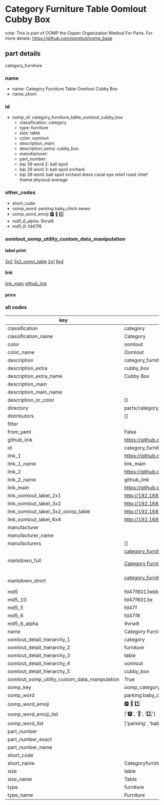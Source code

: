 # Category Furniture Table Oomlout Cubby Box  

note: This is part of OOMP the Oopen Organization Method For Parts. For more details: https://github.com/oomlout/oomp_base

##  part details



category_furniture

### name
* name: Category Furniture Table Oomlout Cubby Box
* name_short: 
### id
* oomp_id: category_furniture_table_oomlout_cubby_box
  * classification: category
  * type: furniture
  * size: table
  * color: oomlout
  * description_main: 
  * description_extra: cubby_box
  * manufacturer: 
  * part_number: 
  * bip 39 word 2: ball spoil
  * bip 39 word 3: ball spoil orchard
  * bip 39 word: ball spoil orchard dress canal eye relief roast chief theme physical average

### other_codes
* short_code: 
* oomp_word: parking baby_chick seven
* oomp_word_emoji :parking: :baby_chick: :seven:
* md5_6_alpha: 9vrw8
* md5_6: fd47f8






### oomlout_oomp_utility_custom_data_manipulation
#### label print
[3x2](http://192.168.1.245:1112/?label=oomp%209vrw8)
[3x2_oomp_table](http://192.168.1.107:1112/?label=oomp%209vrw8)
[2x1](http://192.168.1.242:1112/?label=oomp%209vrw8)
[6x4](http://192.168.1.55:1112/?label=oomp%209vrw8)    

#### link

[link_main](https://github.com/oomlout/oomlout_oomp_current_version_messy/tree/main/parts/category_furniture_table_oomlout_cubby_box) [github_link](https://github.com/oomlout/oomlout_oomp_part_src/tree/main/parts/category_furniture_table_oomlout_cubby_box)                             

#### price







### all codes 
| key | value |  
| --- | --- |  
| classification | category |  
| classification_name | Category |  
| color | oomlout |  
| color_name | Oomlout |  
| description | category_furniture |  
| description_extra | cubby_box |  
| description_extra_name | Cubby Box |  
| description_main |  |  
| description_main_name |  |  
| description_or_color | O  |  
| directory | parts/category_furniture_table_oomlout_cubby_box |  
| distributors | [] |  
| filter |  |  
| from_yaml | False |  
| github_link | https://github.com/oomlout/oomlout_oomp_part_src/tree/main/parts/category_furniture_table_oomlout_cubby_box |  
| id | category_furniture_table_oomlout_cubby_box |  
| link_1 | https://github.com/oomlout/oomlout_oomp_current_version_messy/tree/main/parts/category_furniture_table_oomlout_cubby_box |  
| link_1_name | link_main |  
| link_2 | https://github.com/oomlout/oomlout_oomp_part_src/tree/main/parts/category_furniture_table_oomlout_cubby_box |  
| link_2_name | github_link |  
| link_main | https://github.com/oomlout/oomlout_oomp_current_version_messy/tree/main/parts/category_furniture_table_oomlout_cubby_box |  
| link_oomlout_label_2x1 | http://192.168.1.242:1112/?label=oomp%209vrw8 |  
| link_oomlout_label_3x2 | http://192.168.1.245:1112/?label=oomp%209vrw8 |  
| link_oomlout_label_3x2_oomp_table | http://192.168.1.107:1112/?label=oomp%209vrw8 |  
| link_oomlout_label_6x4 | http://192.168.1.55:1112/?label=oomp%209vrw8 |  
| manufacturer |  |  
| manufacturer_name |  |  
| manufacturers | [] |  
| markdown_full | [category_furniture_table_oomlout_cubby_box](https://github.com/oomlout/oomlout_oomp_current_version_messy/tree/main/parts/category_furniture_table_oomlout_cubby_box)<br>[](https://github.com/oomlout/oomlout_oomp_current_version_messy/tree/main/parts/category_furniture_table_oomlout_cubby_box)<br>[Category Furniture Table Oomlout Cubby Box](https://github.com/oomlout/oomlout_oomp_current_version_messy/tree/main/parts/category_furniture_table_oomlout_cubby_box)<br><br> |  
| markdown_short | [category_furniture_table_oomlout_cubby_box](https://github.com/oomlout/oomlout_oomp_current_version_messy/tree/main/parts/category_furniture_table_oomlout_cubby_box)<br><br> |  
| md5 | fd47f8013ebb16a94490842b3834908f |  
| md5_10 | fd47f8013e |  
| md5_5 | fd47f |  
| md5_6 | fd47f8 |  
| md5_6_alpha | 9vrw8 |  
| name | Category Furniture Table Oomlout Cubby Box |  
| oomlout_detail_hierarchy_1 | category |  
| oomlout_detail_hierarchy_2 | furniture |  
| oomlout_detail_hierarchy_3 | table |  
| oomlout_detail_hierarchy_4 | oomlout |  
| oomlout_detail_hierarchy_5 | cubby_box |  
| oomlout_oomp_utility_custom_data_manipulation | True |  
| oomp_key | oomp_category_furniture_table_oomlout_cubby_box |  
| oomp_word | parking baby_chick seven |  
| oomp_word_emoji | :parking: :baby_chick: :seven: |  
| oomp_word_emoji_list | [':parking:', ':baby_chick:', ':seven:'] |  
| oomp_word_list | ['parking', 'baby_chick', 'seven'] |  
| part_number |  |  
| part_number_exact |  |  
| part_number_name |  |  
| short_code |  |  
| short_name | Categoryfurniture |  
| size | table |  
| size_name | Table |  
| type | furniture |  
| type_name | Furniture |  
